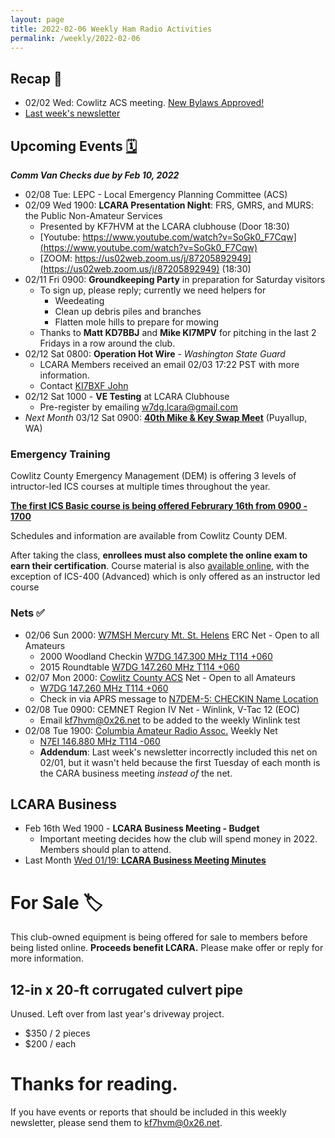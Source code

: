 ```yaml
---
layout: page
title: 2022-02-06 Weekly Ham Radio Activities
permalink: /weekly/2022-02-06
---
```


## Recap 🔁

- 02/02 Wed: Cowlitz ACS meeting. [New Bylaws Approved!](http://cowlitzradio.org/downloads/ACSBylaws2022.pdf)
- [Last week's newsletter](/weekly/2022-01-30)

## Upcoming Events [🗓](/calendar)

_**Comm Van Checks due by Feb 10, 2022**_

- 02/08 Tue: LEPC - Local Emergency Planning Committee (ACS)
- 02/09 Wed 1900: **LCARA Presentation Night**: FRS, GMRS, and MURS: the Public Non-Amateur Services
  - Presented by KF7HVM at the LCARA clubhouse (Door 18:30)
  - [Youtube: https://www.youtube.com/watch?v=SoGk0_F7Cqw](https://www.youtube.com/watch?v=SoGk0_F7Cqw)
  - [ZOOM: https://us02web.zoom.us/j/87205892949](https://us02web.zoom.us/j/87205892949) (18:30)
- 02/11 Fri 0900: **Groundkeeping Party** in preparation for Saturday visitors
  - To sign up, please reply; currently we need helpers for
    - Weedeating
    - Clean up debris piles and branches
    - Flatten mole hills to prepare for mowing
  - Thanks to **Matt KD7BBJ** and **Mike KI7MPV** for pitching in the last 2
    Fridays in a row around the club.
- 02/12 Sat 0800: **Operation Hot Wire** - _Washington State Guard_
  - LCARA Members received an email 02/03 17:22 PST with more information.
  - Contact [KI7BXF John](mailto:john@johnmsauer.com)
- 02/12 Sat 1000 - **VE Testing** at LCARA Clubhouse
  - Pre-register by emailing [w7dg.lcara@gmail.com](mailto:w7dg.lcara@gmail.com)
- _Next Month_ 03/12 Sat 0900: [**40th Mike & Key Swap
  Meet**](http://mikeandkey.org/SwapMeet.php) (Puyallup, WA)

### Emergency Training

Cowlitz County Emergency Management (DEM) is offering 3 levels of
intructor-led ICS courses at multiple times throughout the year.

[**The first ICS Basic course is being offered Februrary 16th from 0900 -
1700**](https://w7dg-lcara.github.io/static/documents/ACS/BASIC%20ICS%20COURSE%20announcement%202.16.2022.docx.pdf)

Schedules and information are available from Cowlitz County DEM.

After taking the class, **enrollees must also complete the online exam to earn
their certification**. Course material is also [available
online](https://training.fema.gov/emiweb/is/icsresource/trainingmaterials/),
with the exception of ICS-400 (Advanced) which is only offered as an instructor
led course


### Nets ✅

- 02/06 Sun 2000: [W7MSH Mercury Mt. St. Helens](https://www.w7msh.org) ERC Net - Open to all Amateurs
  - 2000 Woodland Checkin [W7DG 147.300 MHz T114 +060](https://www.repeaterbook.com/repeaters/details.php?state_id=53&ID=412)
  - 2015 Roundtable [W7DG 147.260 MHz T114 +060](https://www.repeaterbook.com/repeaters/details.php?ID=408&state_id=53)
- 02/07 Mon 2000: [Cowlitz County ACS](http://cowlitzradio.org/) Net - Open to all Amateurs
  - [W7DG 147.260 MHz T114 +060](https://www.repeaterbook.com/repeaters/details.php?ID=408&state_id=53)
  - Check in via APRS message to [N7DEM-5: CHECKIN Name Location](https://aprs.fi/?c=message&call=N7DEM-5)
- 02/08 Tue 0900: CEMNET Region IV Net - Winlink, V-Tac 12 (EOC)
  - Email [kf7hvm@0x26.net](mailto:kf7hvm@0x26.net) to be added to the weekly
    Winlink test
- 02/08 Tue 1900: [Columbia Amateur Radio Assoc.](http://www.n7ei.org/) Weekly Net
  - [N7EI 146.880 MHz T114 -060](https://www.repeaterbook.com/repeaters/details.php?ID=142&state_id=41)
  - **Addendum**: Last week's newsletter incorrectly included this net on
    02/01, but it wasn't held because the first Tuesday of each month is the
    CARA business meeting _instead of_ the net.

## LCARA Business

- Feb 16th Wed 1900 - **LCARA Business Meeting - Budget**
  - Important meeting decides how the club will spend money in 2022. Members
    should plan to attend.
- Last Month [Wed 01/19: **LCARA Business Meeting
  Minutes**](https://w7dg-lcara.github.io/static/minutes/2022/business/2022_01_19_LCARA_Business_Meeting_latest.pdf)


# For Sale 🏷

This club-owned equipment is being offered for sale to members before
being listed online. **Proceeds benefit LCARA.** Please make offer or reply for
more information.

## 12-in x 20-ft corrugated culvert pipe

Unused. Left over from last year's driveway project.

* $350 / 2 pieces
* $200 / each

# Thanks for reading. 

If you have events or reports that should be included in this weekly
newsletter, please send them to [kf7hvm@0x26.net](mailto:kf7hvm@0x26.net).
